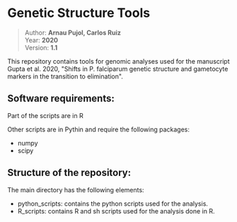 # Genetic Structure Tools

> Author: **Arnau Pujol, Carlos Ruiz**  
> Year: **2020**  
> Version: **1.1**  



This repository contains tools for genomic analyses used for the manuscript Gupta et al. 2020, "Shifts in P. falciparum genetic structure and gametocyte markers in the transition to elimination".

Software requirements:
----------------------

Part of the scripts are in R

Other scripts are in Pythin and require the following packages:
- numpy
- scipy

Structure of the repository:
----------------------------
The main directory has the following elements:
- python_scripts: contains the python scripts used for the analysis.
- R_scripts: contains R and sh scripts used for the analysis done in R.

